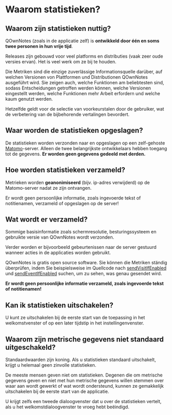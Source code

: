 # Waarom statistieken?

## Waarom zijn statistieken nuttig?

QOwnNotes (zoals in de applicatie zelf) is **ontwikkeld door één en soms twee personen in hun vrije tijd**.

Releases zijn gebouwd voor veel platforms en distributies (vaak zeer oude versies ervan). Het is veel werk om ze bij te houden.

Die Metriken sind die einzige zuverlässige Informationsquelle darüber, auf welchen Versionen von Plattformen und Distributionen QOwnNotes ausgeführt wird. Sie zeigen auch, welche Funktionen am beliebtesten sind, sodass Entscheidungen getroffen werden können, welche Versionen eingestellt werden, welche Funktionen mehr Arbeit erfordern und welche kaum genutzt werden.

Hetzelfde geldt voor de selectie van voorkeurstalen door de gebruiker, wat de verbetering van de bijbehorende vertalingen bevordert.

## Waar worden de statistieken opgeslagen?

De statistieken worden verzonden naar en opgeslagen op een zelf-gehoste [Matomo](https://matomo.org/)-server. Alleen de twee belangrijkste ontwikkelaars hebben toegang tot de gegevens. **Er worden geen gegevens gedeeld met derden.**

## Hoe worden statistieken verzameld?

Metrieken worden **geanonimiseerd** (bijv. ip-adres verwijderd) op de Matomo-server nadat ze zijn ontvangen.

Er wordt geen persoonlijke informatie, zoals ingevoerde tekst of notitienamen, verzameld of opgeslagen op de server!

## Wat wordt er verzameld?

Sommige basisinformatie zoals schermresolutie, besturingssysteem en gebruikte versie van QOwnNotes wordt verzonden.

Verder worden er bijvoorbeeld gebeurtenissen naar de server gestuurd wanneer acties in de applicaties worden gebruikt.

QOwnNotes is gratis open source software. Sie können die Metriken ständig überprüfen, indem Sie beispielsweise im Quellcode nach [sendVisitIfEnabled](https://github.com/pbek/QOwnNotes/search?q=sendVisitIfEnabled) und [sendEventIfEnabled](https://github.com/pbek/QOwnNotes/search?q=sendEventIfEnabled) suchen, um zu sehen, was genau gesendet wird.

**Er wordt geen persoonlijke informatie verzameld, zoals ingevoerde tekst of notitienamen!**

## Kan ik statistieken uitschakelen?

U kunt ze uitschakelen bij de eerste start van de toepassing in het welkomstvenster of op een later tijdstip in het instellingenvenster.

## Waarom zijn metrische gegevens niet standaard uitgeschakeld?

Standaardwaarden zijn koning. Als u statistieken standaard uitschakelt, krijgt u helemaal geen zinvolle statistieken.

De meeste mensen geven niet om statistieken. Degenen die om metrische gegevens geven en niet met hun metrische gegevens willen stemmen over waar aan wordt gewerkt of wat wordt ondersteund, kunnen ze gemakkelijk uitschakelen bij de eerste start van de applicatie.

U krijgt zelfs een tweede dialoogvenster dat u over de statistieken vertelt, als u het welkomstdialoogvenster te vroeg hebt beëindigd.
